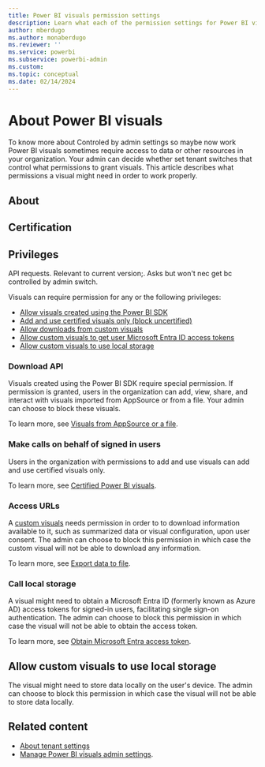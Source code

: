 ```yaml
---
title: Power BI visuals permission settings
description: Learn what each of the permission settings for Power BI visuals does.
author: mberdugo
ms.author: monaberdugo
ms.reviewer: ''
ms.service: powerbi
ms.subservice: powerbi-admin
ms.custom:
ms.topic: conceptual
ms.date: 02/14/2024
---
```


# About Power BI visuals

To know more about 
Controled by admin settings so maybe now work
Power BI visuals sometimes require access to data or other resources in your organization. Your admin can decide whether set tenant switches that control what permissions to grant visuals. This article describes what permissions a visual might need in order to work properly.

## About

## Certification

## Privileges

API requests. Relevant to current version;. Asks but won't nec get bc controlled by admin switch.

Visuals can require permission for any or the following privileges:

* [Allow visuals created using the Power BI SDK](#allow-visuals-created-using-the-power-bi-sdk)
* [Add and use certified visuals only (block uncertified)](#add-and-use-certified-visuals-only-block-uncertified)
* [Allow downloads from custom visuals](#allow-downloads-from-custom-visuals)
* [Allow custom visuals to get user Microsoft Entra ID access tokens](#allow-custom-visuals-to-get-user-microsoft-entra-id-access-tokens)
* [Allow custom visuals to use local storage](#allow-custom-visuals-to-use-local-storage)

### Download API

Visuals created using the Power BI SDK require special permission. If permission is granted, users in the organization can add, view, share, and interact with visuals imported from AppSource or from a file. Your admin can choose to block these visuals.

To learn more, see [Visuals from AppSource or a file](/fabric/admin/organizational-visuals#visuals-from-appsource-or-a-file).

### Make calls on behalf of signed in users

Users in the organization with permissions to add and use visuals can add and use certified visuals only.

To learn more, see [Certified Power BI visuals](/fabric/admin/organizational-visuals#certified-power-bi-visuals).

### Access URLs

A [custom visuals](./power-bi-custom-visuals.md) needs permission in order to to download information available to it, such as summarized data or visual configuration, upon user consent. The admin can choose to block this permission in which case the custom visual will not be able to download any information.

To learn more, see [Export data to file](/fabric/admin/organizational-visuals#export-data-to-file).

### Call local storage

A visual might need to obtain a Microsoft Entra ID (formerly known as Azure AD) access tokens for signed-in users, facilitating single sign-on authentication. The admin can choose to block this permission in which case the visual will not be able to obtain the access token.

To learn more, see [Obtain Microsoft Entra access token](/fbric/admin/organizational-visuals#obtain-microsoft-entra-access-token).

## Allow custom visuals to use local storage

The visual might need to store data locally on the user's device. The admin can choose to block this permission in which case the visual will not be able to store data locally.

## Related content

* [About tenant settings](fabric/admin/tenant-settings-index)
* [Manage Power BI visuals admin settings](/fabric/admin/organizational-visuals).
